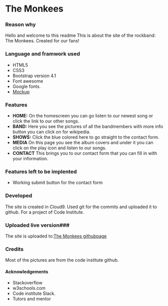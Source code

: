  
# The Monkees

### Reason why

Hello and welcome to this readme
This is about the site of the rockband: The Monkees.
Created for our fans!

### Language and framwork used
- HTML5
- CSS3
- Bootstrap version 4.1
- Font awesome
- Google fonts. 
- <a href="https://imgur.com/a/GpdWCOk">Mockup</a>
### Features
- **HOME:** On the homescreen you can go listen to our newest song or click the link to our other songs.
- **BAND:** Here you see the pictures of all the bandmembers with more info button you can click on for wikipedia.
- **SHOWS:** Click the blue colored here to go straight to the contact form.
- **MEDIA** On this page you see the album covers and under it you can click on the play icon and listen to our songs.
- **CONTACT** This brings you to our contact form that you can fill in with your information.

### Features left to be implented
- Working submit button for the contact form

### Developed
The site is created in Cloud9.
Used git for the commits and uploaded it to github.
For a project of Code Institute.

### Uploaded live version###
The site is uploaded to:<a href="https://errepulify.github.io/The-Monkees/">The Monkees githubpage</a> 

### Credits

Most of the pictures are from the code institute github.

#### Acknowledgements

- Stackoverflow
- w3schools.com
- Code institute Slack.
- Tutors and mentor